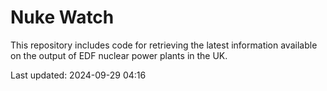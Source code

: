 # Nuke Watch

This repository includes code for retrieving the latest information available on the output of EDF nuclear power plants in the UK.

Last updated: 2024-09-29 04:16